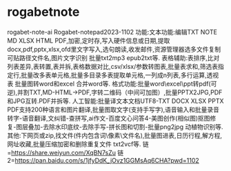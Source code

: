 # rogabetnote
rogabet-note-ai
Rogabet-notepad2023-1102
功能:文本功能:编辑TXT NOTE MD XLSX HTML PDF,加密,定时存,写入硬件信息或日期,提取docx,pdf,pptx,xlsx,ofd里文字写入,选句朗读,收发邮件,资源管理器选多文件复制可贴路径文件名,图片文字识别 批量txt2mp3 epub2txt等.
表格辅助:表排序,比对列表差异,表转置,表并拆,表格数据对比,csv/xlsx/参数转图表,批量表求和,筛选表指定行,批量改多表单元格,批量多目录多表提取单元格,一列成n列表,多行运算,透视表 批量图转word和excel 合并word等.
格式功能:批量word\excel\ppt转pdf(可逆),并割TXT,MD-HTML->PDF,字转二维码（中间可加图）,批量PPTX2JPG,PDF和JPG互转.PDF并拆等.
人工智能:批量译文本文档UTF8-TXT DOCX XLSX PPTX PDF支持200种语言和图片翻译,批量图取文字(支持手写字),语音输入和批量录音转字-语音翻译,文纠错-查拼写,ai作文-百度文心问答4-美图创作(相似图)抠图修复-图层叠加-去除水印底纹-去除手写-拼长图和切割-批量png2jpg 动植物识别等.
其他:下网页或zip,找文件(件内包含词\像素\文件名),批量图进表,日历行程,解方程,网址收藏,批量压缩加密和删除重复文件 txt2vcf等.
链=https://share.weiyun.com/XqBN7sZu
链2=https://pan.baidu.com/s/1jfyDdK_jOvz1GGMsAq6CHA?pwd=1102
